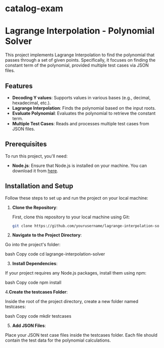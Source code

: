 # catalog-exam

# Lagrange Interpolation - Polynomial Solver

This project implements Lagrange Interpolation to find the polynomial that passes through a set of given points. Specifically, it focuses on finding the constant term of the polynomial, provided multiple test cases via JSON files.

## Features

- **Decoding Y values**: Supports values in various bases (e.g., decimal, hexadecimal, etc.).
- **Lagrange Interpolation**: Finds the polynomial based on the input roots.
- **Evaluate Polynomial**: Evaluates the polynomial to retrieve the constant term.
- **Multiple Test Cases**: Reads and processes multiple test cases from JSON files.

## Prerequisites

To run this project, you'll need:

- **Node.js**: Ensure that Node.js is installed on your machine. You can download it from [here](https://nodejs.org/).

## Installation and Setup

Follow these steps to set up and run the project on your local machine:

1. **Clone the Repository**:
   
   First, clone this repository to your local machine using Git:

   ```bash
   git clone https://github.com/yourusername/lagrange-interpolation-solver.git
2. **Navigate to the Project Directory**:

Go into the project's folder:

bash
Copy code
cd lagrange-interpolation-solver

3. **Install Dependencies**:

If your project requires any Node.js packages, install them using npm:

bash
Copy code
npm install

4.**Create the testcases Folder**:

Inside the root of the project directory, create a new folder named testcases:

bash
Copy code
mkdir testcases

5. **Add JSON Files**:

Place your JSON test case files inside the testcases folder. Each file should contain the test data for the polynomial calculations.
